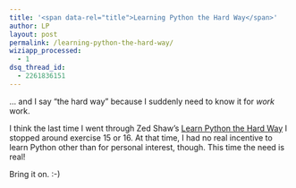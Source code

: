 ```yaml
---
title: '<span data-rel="title">Learning Python the Hard Way</span>'
author: LP
layout: post
permalink: /learning-python-the-hard-way/
wiziapp_processed:
  - 1
dsq_thread_id:
  - 2261836151
---
```


<p>
  &#8230; and I say &#8220;the hard way&#8221; because I suddenly need to know it for <em>work</em> work.
</p>

<p>
  I think the last time I went through Zed Shaw&#8217;s <a href="http://learnpythonthehardway.org/" target="_blank">Learn Python the Hard Way</a> I stopped around exercise 15 or 16. At that time, I had no real incentive to learn Python other than for personal interest, though. This time the need is real!
</p>

<p>
  Bring it on. :-)
</p>